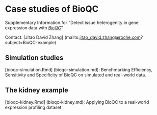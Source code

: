# Case studies of BioQC
Supplementary Information for "Detect issue heterogenity in gene expression data with [*BioQC*](https://github.com/Accio/BioQC)"

Contact: [Jitao David Zhang] (mailto:jitao_david.zhang@roche.com?subject=BioQC-example)


## Simulation studies

[bioqc-simulation.Rmd] (bioqc-simulation.md): Benchmarking Efficiency, Sensitivity and Specificity of BioQC on simulated and real-world data. 

## The kidney example

[bioqc-kidney.Rmd] (bioqc-kidney.md): Applying BioQC to a real-world expression profiling dataset 


